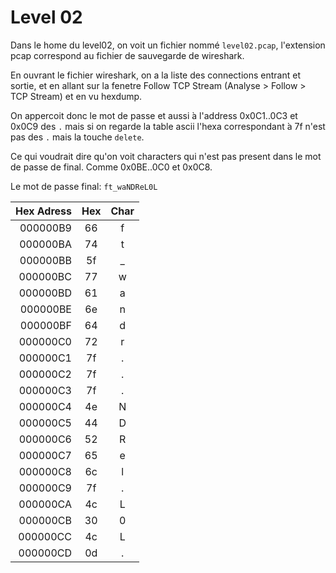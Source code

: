 # Level 02

Dans le home du level02, on voit un fichier nommé `level02.pcap`, l'extension pcap correspond au fichier de sauvegarde de wireshark.

En ouvrant le fichier wireshark, on a la liste des connections entrant et sortie, et en allant sur la fenetre  Follow TCP Stream (Analyse > Follow > TCP Stream) et en vu hexdump.

On appercoit donc le mot de passe et aussi ̀a l'address 0x0C1..0C3 et 0x0C9 des `.` mais si on regarde la table ascii l'hexa correspondant ̀a 7f n'est pas des `.` mais la touche `delete`.

Ce qui voudrait dire qu'on voit characters qui n'est pas present dans le mot de passe de final.
Comme 0x0BE..0C0 et 0x0C8.

Le mot de passe final: `ft_waNDReL0L`

| Hex Adress | Hex | Char |
| ----------:|:---:|:----:|
| 000000B9   | 66  |  f   |
| 000000BA   | 74  |  t   |
| 000000BB   | 5f  |  _   |
| 000000BC   | 77  |  w   |
| 000000BD   | 61  |  a   |
| 000000BE   | 6e  |  n   |
| 000000BF   | 64  |  d   |
| 000000C0   | 72  |  r   |
| 000000C1   | 7f  |  .   |
| 000000C2   | 7f  |  .   |
| 000000C3   | 7f  |  .   |
| 000000C4   | 4e  |  N   |
| 000000C5   | 44  |  D   |
| 000000C6   | 52  |  R   |
| 000000C7   | 65  |  e   |
| 000000C8   | 6c  |  l   |
| 000000C9   | 7f  |  .   |
| 000000CA   | 4c  |  L   |
| 000000CB   | 30  |  0   |
| 000000CC   | 4c  |  L   |
| 000000CD   | 0d  |  .   |
